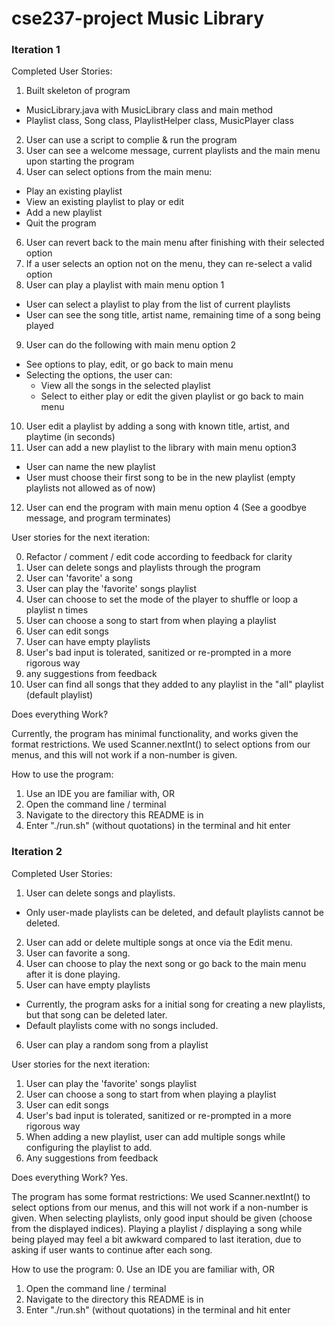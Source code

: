 # cse237-project Music Library

### Iteration 1
Completed User Stories:

1. Built skeleton of program 
  - MusicLibrary.java with MusicLibrary class and main method 
  - Playlist class, Song class, PlaylistHelper class, MusicPlayer class
2. User can use a script to complie & run the program
3. User can see a welcome message, current playlists and the main menu upon starting the program
5. User can select options from the main menu:
  - Play an existing playlist
  - View an existing playlist to play or edit
  - Add a new playlist
  - Quit the program
6. User can revert back to the main menu after finishing with their selected option
7. If a user selects an option not on the menu, they can re-select a valid option
8. User can play a playlist with main menu option 1
  - User can select a playlist to play from the list of current playlists
  - User can see the song title, artist name, remaining time of a song being played 
9. User can do the following with main menu option 2
  - See options to play, edit, or go back to main menu
  - Selecting the options, the user can:
    - View all the songs in the selected playlist
    - Select to either play or edit the given playlist or go back to main menu
10. User edit a playlist by adding a song with known title, artist, and playtime (in seconds)
11. User can add a new playlist to the library with main menu option3
  - User can name the new playlist
  - User must choose their first song to be in the new playlist (empty playlists not allowed as of now)
12. User can end the program with main menu option 4 (See a goodbye message, and program terminates)

User stories for the next iteration:

0. Refactor / comment / edit code according to feedback for clarity
1. User can delete songs and playlists through the program
2. User can 'favorite' a song
3. User can play the 'favorite' songs playlist
4. User can choose to set the mode of the player to shuffle or loop a playlist n times
5. User can choose a song to start from when playing a playlist
6. User can edit songs
7. User can have empty playlists
8. User's bad input is tolerated, sanitized or re-prompted in a more rigorous way
9. any suggestions from feedback
10. User can find all songs that they added to any playlist in the "all" playlist (default playlist)

Does everything Work?

Currently, the program has minimal functionality, and works given the format restrictions.
We used Scanner.nextInt() to select options from our menus, and this will not work if a non-number is given.

How to use the program:

1. Use an IDE you are familiar with, 
OR
2. Open the command line / terminal
3. Navigate to the directory this README is in
4. Enter "./run.sh" (without quotations) in the terminal and hit enter


### Iteration 2
Completed User Stories:
1. User can delete songs and playlists.
 - Only user-made playlists can be deleted, and default playlists cannot be deleted.
2. User can add or delete multiple songs at once via the Edit menu.
3. User can favorite a song.
4. User can choose to play the next song or go back to the main menu after it is done playing. 
5. User can have empty playlists
 - Currently, the program asks for a initial song for creating a new playlists, but that song can be deleted later.
 - Default playlists come with no songs included.
6. User can play a random song from a playlist


User stories for the next iteration:
1. User can play the 'favorite' songs playlist
2. User can choose a song to start from when playing a playlist
3. User can edit songs
4. User's bad input is tolerated, sanitized or re-prompted in a more rigorous way
5. When adding a new playlist, user can add multiple songs while configuring the playlist to add.
6. Any suggestions from feedback

Does everything Work?
Yes.

The program has some format restrictions: 
We used Scanner.nextInt() to select options from our menus, and this will not work if a non-number is given.
When selecting playlists, only good input should be given (choose from the displayed indices).
Playing a playlist / displaying a song while being played may feel a bit awkward compared to last iteration,
due to asking if user wants to continue after each song.

How to use the program:
0. Use an IDE you are familiar with, 
OR
1. Open the command line / terminal
2. Navigate to the directory this README is in
3. Enter "./run.sh" (without quotations) in the terminal and hit enter
